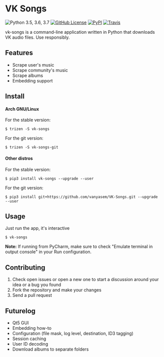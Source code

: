 VK Songs
========
![Python 3.5, 3.6, 3.7](https://img.shields.io/pypi/pyversions/vk_songs.svg)
[![GitHub License](https://img.shields.io/badge/license-GPLv3-blue.svg)](https://raw.githubusercontent.com/vanyasem/VK-Songs/master/LICENSE)
[![PyPI](https://img.shields.io/pypi/v/vk-songs.svg)](https://pypi.python.org/pypi/VK-Songs)
[![Travis](https://img.shields.io/travis/vanyasem/VK-Songs.svg)](https://travis-ci.org/vanyasem/VK-Songs)

vk-songs is a command-line application written in Python that downloads VK audio files. Use responsibly.

Features
--------
- Scrape user's music
- Scrape community's music
- Scrape albums
- Embedding support

Install
-------

#### Arch GNU/Linux
For the stable version:

    $ trizen -S vk-songs

For the git version:

    $ trizen -S vk-songs-git

#### Other distros
For the stable version:

    $ pip3 install vk-songs --upgrade --user

For the git version:

    $ pip3 install git+https://github.com/vanyasem/VK-Songs.git --upgrade --user

Usage
-----
Just run the app, it's interactive

    $ vk-songs

**Note:** If running from PyCharm, make sure to check "Emulate terminal in output console" in your Run configuration.

Contributing
------------
1. Check open issues or open a new one to start a discussion around
   your idea or a bug you found
2. Fork the repository and make your changes
3. Send a pull request

Futurelog
---------
- Qt5 GUI
- Embedding how-to
- Configuration (file mask, log level, destination, ID3 tagging)
- Session caching
- User ID decoding
- Download albums to separate folders
